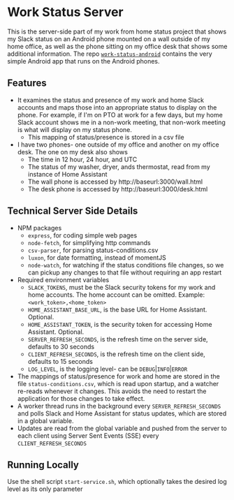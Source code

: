 # Work Status Server
This is the server-side part of my work from home status project that shows my Slack status on an Android phone mounted on a wall outside of my home office, as well as the phone sitting on my office desk that shows some additional information.
The repo [`work-status-android`](https://github.com/brianekummer/work-status-android) contains the very simple Android app that runs on the Android phones.

## Features
- It examines the status and presence of my work and home Slack accounts and maps those into an appropriate status to display on the phone. For example, if I'm on PTO at work for a few days, but my home Slack account shows me in a non-work meeting, that non-work meeting is what will display on my status phone.
    - This mapping of status/presence is stored in a csv file
- I have two phones- one outside of my office and another on my office desk. The one on my desk also shows
    - The time in 12 hour, 24 hour, and UTC
    - The status of my washer, dryer, ands thermostat, read from my instance of Home Assistant
    - The wall phone is accessed by http://baseurl:3000/wall.html
    - The desk phone is accessed by http://baseurl:3000/desk.html

## Technical Server Side Details
- NPM packages
    - `express`, for coding simple web pages
    - `node-fetch`, for simplifying http commands
    - `csv-parser`, for parsing status-conditions.csv
    - `luxon`, for date formatting, instead of momentJS
    - `node-watch`, for watching if the status conditions file changes, so we can pickup any changes to that file without requiring an app restart
- Required environment variables
    - `SLACK_TOKENS`, must be the Slack security tokens for my work and home accounts. The home account can be omitted. Example: `<work_token>,<home_token>`
    - `HOME_ASSISTANT_BASE_URL`, is the base URL for Home Assistant. Optional.
    - `HOME_ASSISTANT_TOKEN`, is the security token for accessing Home Assistant. Optional.
    - `SERVER_REFRESH_SECONDS`, is the refresh time on the server side, defaults to 30 seconds
    - `CLIENT_REFRESH_SECONDS`, is the refresh time on the client side, defaults to 15 seconds
    - `LOG_LEVEL`, is the logging level- can be `DEBUG`|`INFO`|`ERROR`
- The mappings of status/presence for work and home are stored in the file `status-conditions.csv`, which is read upon startup, and a watcher re-reads whenever it changes. This avoids the need to restart the application for those changes to take effect.
- A worker thread runs in the background every `SERVER_REFRESH_SECONDS` and polls Slack and Home Assistant for status updates, which are stored in a global variable.
- Updates are read from the global variable and pushed from the server to each client using Server Sent Events (SSE) every `CLIENT_REFRESH_SECONDS`

## Running Locally
Use the shell script `start-service.sh`, which optionally takes the desired log level as its only parameter